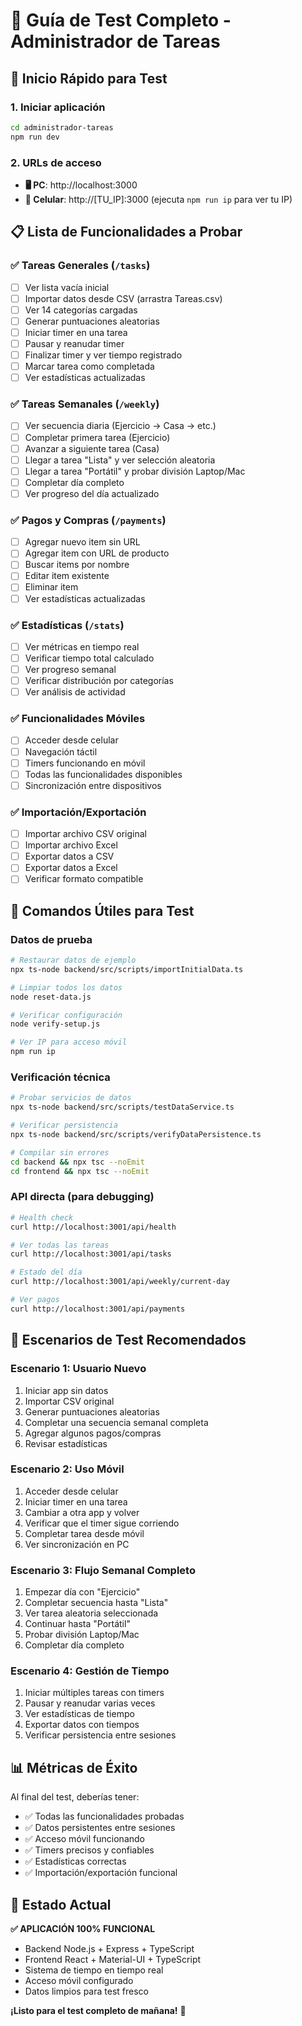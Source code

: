# 🧪 Guía de Test Completo - Administrador de Tareas

## 🚀 Inicio Rápido para Test

### 1. Iniciar aplicación
```bash
cd administrador-tareas
npm run dev
```

### 2. URLs de acceso
- **🖥️ PC**: http://localhost:3000
- **📱 Celular**: http://[TU_IP]:3000 (ejecuta `npm run ip` para ver tu IP)

## 📋 Lista de Funcionalidades a Probar

### ✅ Tareas Generales (`/tasks`)
- [ ] Ver lista vacía inicial
- [ ] Importar datos desde CSV (arrastra Tareas.csv)
- [ ] Ver 14 categorías cargadas
- [ ] Generar puntuaciones aleatorias
- [ ] Iniciar timer en una tarea
- [ ] Pausar y reanudar timer
- [ ] Finalizar timer y ver tiempo registrado
- [ ] Marcar tarea como completada
- [ ] Ver estadísticas actualizadas

### ✅ Tareas Semanales (`/weekly`)
- [ ] Ver secuencia diaria (Ejercicio → Casa → etc.)
- [ ] Completar primera tarea (Ejercicio)
- [ ] Avanzar a siguiente tarea (Casa)
- [ ] Llegar a tarea "Lista" y ver selección aleatoria
- [ ] Llegar a tarea "Portátil" y probar división Laptop/Mac
- [ ] Completar día completo
- [ ] Ver progreso del día actualizado

### ✅ Pagos y Compras (`/payments`)
- [ ] Agregar nuevo item sin URL
- [ ] Agregar item con URL de producto
- [ ] Buscar items por nombre
- [ ] Editar item existente
- [ ] Eliminar item
- [ ] Ver estadísticas actualizadas

### ✅ Estadísticas (`/stats`)
- [ ] Ver métricas en tiempo real
- [ ] Verificar tiempo total calculado
- [ ] Ver progreso semanal
- [ ] Verificar distribución por categorías
- [ ] Ver análisis de actividad

### ✅ Funcionalidades Móviles
- [ ] Acceder desde celular
- [ ] Navegación táctil
- [ ] Timers funcionando en móvil
- [ ] Todas las funcionalidades disponibles
- [ ] Sincronización entre dispositivos

### ✅ Importación/Exportación
- [ ] Importar archivo CSV original
- [ ] Importar archivo Excel
- [ ] Exportar datos a CSV
- [ ] Exportar datos a Excel
- [ ] Verificar formato compatible

## 🔧 Comandos Útiles para Test

### Datos de prueba
```bash
# Restaurar datos de ejemplo
npx ts-node backend/src/scripts/importInitialData.ts

# Limpiar todos los datos
node reset-data.js

# Verificar configuración
node verify-setup.js

# Ver IP para acceso móvil
npm run ip
```

### Verificación técnica
```bash
# Probar servicios de datos
npx ts-node backend/src/scripts/testDataService.ts

# Verificar persistencia
npx ts-node backend/src/scripts/verifyDataPersistence.ts

# Compilar sin errores
cd backend && npx tsc --noEmit
cd frontend && npx tsc --noEmit
```

### API directa (para debugging)
```bash
# Health check
curl http://localhost:3001/api/health

# Ver todas las tareas
curl http://localhost:3001/api/tasks

# Estado del día
curl http://localhost:3001/api/weekly/current-day

# Ver pagos
curl http://localhost:3001/api/payments
```

## 🎯 Escenarios de Test Recomendados

### Escenario 1: Usuario Nuevo
1. Iniciar app sin datos
2. Importar CSV original
3. Generar puntuaciones aleatorias
4. Completar una secuencia semanal completa
5. Agregar algunos pagos/compras
6. Revisar estadísticas

### Escenario 2: Uso Móvil
1. Acceder desde celular
2. Iniciar timer en una tarea
3. Cambiar a otra app y volver
4. Verificar que el timer sigue corriendo
5. Completar tarea desde móvil
6. Ver sincronización en PC

### Escenario 3: Flujo Semanal Completo
1. Empezar día con "Ejercicio"
2. Completar secuencia hasta "Lista"
3. Ver tarea aleatoria seleccionada
4. Continuar hasta "Portátil"
5. Probar división Laptop/Mac
6. Completar día completo

### Escenario 4: Gestión de Tiempo
1. Iniciar múltiples tareas con timers
2. Pausar y reanudar varias veces
3. Ver estadísticas de tiempo
4. Exportar datos con tiempos
5. Verificar persistencia entre sesiones

## 📊 Métricas de Éxito

Al final del test, deberías tener:
- ✅ Todas las funcionalidades probadas
- ✅ Datos persistentes entre sesiones
- ✅ Acceso móvil funcionando
- ✅ Timers precisos y confiables
- ✅ Estadísticas correctas
- ✅ Importación/exportación funcional

## 🎉 Estado Actual

**✅ APLICACIÓN 100% FUNCIONAL**
- Backend Node.js + Express + TypeScript
- Frontend React + Material-UI + TypeScript
- Sistema de tiempo en tiempo real
- Acceso móvil configurado
- Datos limpios para test fresco

**¡Listo para el test completo de mañana!** 🚀